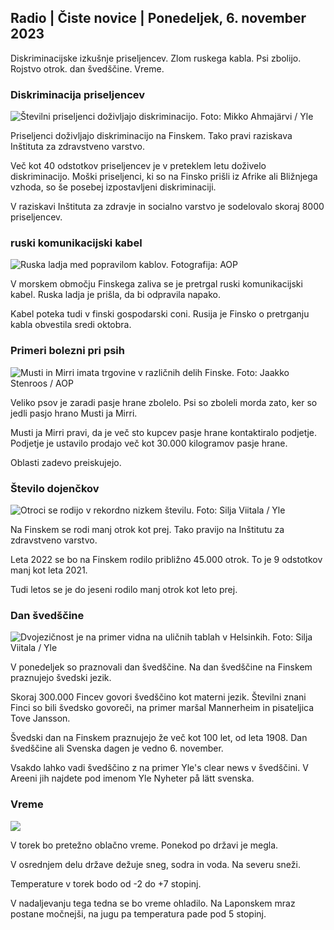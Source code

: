 ## Radio \| Čiste novice \| Ponedeljek, 6. november 2023

Diskriminacijske izkušnje priseljencev. Zlom ruskega kabla. Psi zbolijo. Rojstvo otrok. dan švedščine. Vreme.

### Diskriminacija priseljencev

![Številni priseljenci doživljajo diskriminacijo. Foto: Mikko Ahmajärvi / Yle](https://images.cdn.yle.fi/image/upload/c_crop,h_2485,w_4419,x_0,y_114/ar_1.7777777777777777,c_fill,g_faces,h_675,w_1200/dpr_1.0/q_auto:eco/f_auto/fl_lossy/v1698074800/39-115894164df61298ec3e)

Priseljenci doživljajo diskriminacijo na Finskem. Tako pravi raziskava Inštituta za zdravstveno varstvo.

Več kot 40 odstotkov priseljencev je v preteklem letu doživelo diskriminacijo. Moški priseljenci, ki so na Finsko prišli iz Afrike ali Bližnjega vzhoda, so še posebej izpostavljeni diskriminaciji.

V raziskavi Inštituta za zdravje in socialno varstvo je sodelovalo skoraj 8000 priseljencev.

### ruski komunikacijski kabel

![Ruska ladja med popravilom kablov. Fotografija: AOP](https://images.cdn.yle.fi/image/upload/c_crop,h_3283,w_5838,x_0,y_380/ar_1.7777777777777777,c_fill,g_faces,h_675,w_1200/dpr_1.0/q_auto:eco/f_auto/fl_lossy/v1699268142/39-11962776548c5acae94c)

V morskem območju Finskega zaliva se je pretrgal ruski komunikacijski kabel. Ruska ladja je prišla, da bi odpravila napako.

Kabel poteka tudi v finski gospodarski coni. Rusija je Finsko o pretrganju kabla obvestila sredi oktobra.

### Primeri bolezni pri psih

![Musti in Mirri imata trgovine v različnih delih Finske. Foto: Jaakko Stenroos / AOP](https://images.cdn.yle.fi/image/upload/c_crop,h_2746,w_4883,x_0,y_452/ar_1.7777777777777777,c_fill,g_faces,h_675,w_1200/dpr_1.0/q_auto:eco/f_auto/fl_lossy/v1699194714/39-11960056547a6fe024cd)

Veliko psov je zaradi pasje hrane zbolelo. Psi so zboleli morda zato, ker so jedli pasjo hrano Musti ja Mirri.

Musti ja Mirri pravi, da je več sto kupcev pasje hrane kontaktiralo podjetje. Podjetje je ustavilo prodajo več kot 30.000 kilogramov pasje hrane.

Oblasti zadevo preiskujejo.

### Število dojenčkov

![Otroci se rodijo v rekordno nizkem številu. Foto: Silja Viitala / Yle](https://images.cdn.yle.fi/image/upload/c_crop,h_2812,w_5000,x_0,y_233/ar_1.7777777777777777,c_fill,g_faces,h_675,w_1200/dpr_1.0/q_auto:eco/f_auto/fl_lossy/v1697805617/39-1189261653274b0907f5)

Na Finskem se rodi manj otrok kot prej. Tako pravijo na Inštitutu za zdravstveno varstvo.

Leta 2022 se bo na Finskem rodilo približno 45.000 otrok. To je 9 odstotkov manj kot leta 2021.

Tudi letos se je do jeseni rodilo manj otrok kot leto prej.

### Dan švedščine

![Dvojezičnost je na primer vidna na uličnih tablah v Helsinkih. Foto: Silja Viitala / Yle](https://images.cdn.yle.fi/image/upload/c_crop,h_2813,w_5000,x_0,y_0/ar_1.7777777777777777,c_fill,g_faces,h_675,w_1200/dpr_1.0/q_auto:eco/f_auto/fl_lossy/v1615970514/39-7850546051bda715b05)

V ponedeljek so praznovali dan švedščine. Na dan švedščine na Finskem praznujejo švedski jezik.

Skoraj 300.000 Fincev govori švedščino kot materni jezik. Številni znani Finci so bili švedsko govoreči, na primer maršal Mannerheim in pisateljica Tove Jansson.

Švedski dan na Finskem praznujejo že več kot 100 let, od leta 1908. Dan švedščine ali Svenska dagen je vedno 6. november.

Vsakdo lahko vadi švedščino z na primer Yle's clear news v švedščini. V Areeni jih najdete pod imenom Yle Nyheter på lätt svenska.

### Vreme

![](https://images.cdn.yle.fi/image/upload/c_crop,h_1080,w_1919,x_0,y_0/ar_1.7777777777777777,c_fill,g_faces,h_675,w_1200/dpr_1.0/q_auto:eco/f_auto/fl_lossy/v1699290254/39-119671665491c7602c1a)

V torek bo pretežno oblačno vreme. Ponekod po državi je megla.

V osrednjem delu države dežuje sneg, sodra in voda. Na severu sneži.

Temperature v torek bodo od -2 do +7 stopinj.

V nadaljevanju tega tedna se bo vreme ohladilo. Na Laponskem mraz postane močnejši, na jugu pa temperatura pade pod 5 stopinj.